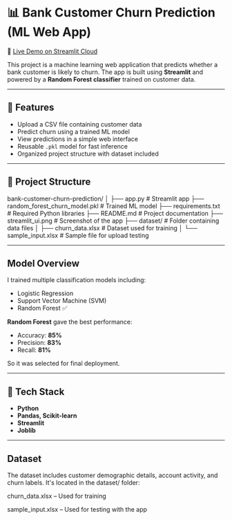 # 📊 Bank Customer Churn Prediction (ML Web App)

🔗 [Live Demo on Streamlit Cloud](https://bank-customer-churn-prediction-ntkv6yrvgjsuibraonv8ub.streamlit.app/)

This project is a machine learning web application that predicts whether a bank customer is likely to churn. The app is built using **Streamlit** and powered by a **Random Forest classifier** trained on customer data.

---

## 🚀 Features

- Upload a CSV file containing customer data
- Predict churn using a trained ML model
- View predictions in a simple web interface
- Reusable `.pkl` model for fast inference
- Organized project structure with dataset included

---

## 📂 Project Structure

bank-customer-churn-prediction/
│
├── app.py # Streamlit app
├── random_forest_churn_model.pkl # Trained ML model
├── requirements.txt # Required Python libraries
├── README.md # Project documentation
├── streamlit_ui.png # Screenshot of the app
├── dataset/ # Folder containing data files
│ ├── churn_data.xlsx # Dataset used for training
│ └── sample_input.xlsx # Sample file for upload testing


---

##  Model Overview

I trained multiple classification models including:
- Logistic Regression
- Support Vector Machine (SVM)
- Random Forest ✅

**Random Forest** gave the best performance:
- Accuracy: **85%**
- Precision: **83%**
- Recall: **81%**

So it was selected for final deployment.

---

## 🧰 Tech Stack

- **Python**
- **Pandas, Scikit-learn**
- **Streamlit**
- **Joblib**

---


## Dataset
The dataset includes customer demographic details, account activity, and churn labels.
It's located in the dataset/ folder:

churn_data.xlsx – Used for training

sample_input.xlsx – Used for testing with the app




